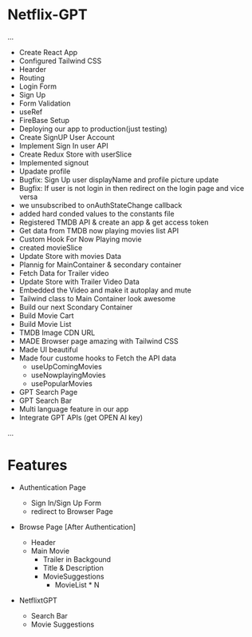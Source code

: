 # Netflix-GPT
...

- Create React App
- Configured Tailwind CSS
- Hearder
- Routing
- Login Form
- Sign Up
- Form Validation
- useRef
- FireBase Setup
- Deploying our app to production(just testing)
- Create SignUP User Account
- Implement Sign In user API
- Create Redux Store with userSlice
- Implemented signout 
- Upadate profile
- Bugfix: Sign Up user displayName and profile picture update
- Bugfix: If user is not login in then redirect on the login page and vice versa
- we unsubscribed to onAuthStateChange callback
- added hard conded values to the constants file
- Registered TMDB API & create an app & get access token
- Get data from TMDB now playing movies list API
- Custom Hook For Now Playing movie 
- created movieSlice 
- Update Store with movies Data 
- Plannig for MainContainer & secondary container
- Fetch Data for Trailer video
- Update Store with Trailer Video Data
- Embedded the Video and make it autoplay and mute
- Tailwind class to Main Container look awesome
- Build our next Scondary Container
- Build Movie Cart
- Build Movie List
- TMDB Image CDN URL
- MADE Browser page amazing with Tailwind CSS
- Made UI beautiful
- Made four custome hooks to Fetch the API data 
   - useUpComingMovies
   - useNowplayingMovies
   - usePopularMovies
- GPT Search Page
- GPT Search Bar
- Multi language feature in our app
- Integrate GPT APIs (get OPEN AI key)






...
# Features

- Authentication Page
    - Sign In/Sign Up Form
    - redirect to Browser Page
- Browse Page [After Authentication]
    - Header
    - Main Movie
        - Trailer in Backgound
        - Title & Description
        - MovieSuggestions
            - MovieList * N 

- NetflixtGPT
    - Search Bar
    - Movie Suggestions

